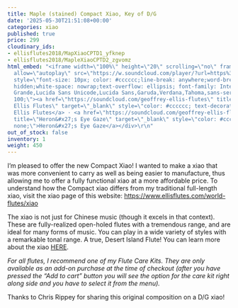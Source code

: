 ```yaml
---
title: Maple (stained) Compact Xiao, Key of D/G
date: '2025-05-30T21:51:08+00:00'
categories: xiao
published: true
price: 299
cloudinary_ids:
- ellisflutes2018/MapXiaoCPTD1_yfknep
- ellisflutes2018/MapleXiaoCPTD2_zgvomz
html_embed: "<iframe width=\"100%\" height=\"20\" scrolling=\"no\" frameborder=\"no\"
  allow=\"autoplay\" src=\"https://w.soundcloud.com/player/?url=https%3A//api.soundcloud.com/tracks/2049826308&color=%23ff5500&inverse=false&auto_play=false&show_user=true\"></iframe><div
  style=\"font-size: 10px; color: #cccccc;line-break: anywhere;word-break: normal;overflow:
  hidden;white-space: nowrap;text-overflow: ellipsis; font-family: Interstate,Lucida
  Grande,Lucida Sans Unicode,Lucida Sans,Garuda,Verdana,Tahoma,sans-serif;font-weight:
  100;\"><a href=\"https://soundcloud.com/geoffrey-ellis-flutes\" title=\"Geoffrey
  Ellis Flutes\" target=\"_blank\" style=\"color: #cccccc; text-decoration: none;\">Geoffrey
  Ellis Flutes</a> · <a href=\"https://soundcloud.com/geoffrey-ellis-flutes/herons-eye-gaze\"
  title=\"Heron&#x27;s Eye Gaze\" target=\"_blank\" style=\"color: #cccccc; text-decoration:
  none;\">Heron&#x27;s Eye Gaze</a></div>\r\n"
out_of_stock: false
inventory: 1
weight: 450
---
```


I’m pleased to offer the new Compact Xiao!  I wanted to make a xiao that was more convenient to carry as well as being easier to manufacture, thus allowing me to offer a fully functional xiao at a more affordable price.  To understand how the Compact xiao differs from my traditional full-length xiao, visit the xiao page of this website: https://www.ellisflutes.com/world-flutes/xiao

The xiao is not just for Chinese music (though it excels in that context).  These are fully-realized open-holed flutes with a tremendous range, and are ideal for many forms of music.  You can play in a wide variety of styles with a remarkable tonal range.  A true, Desert Island Flute!  You can learn more about the xiao [HERE](https://www.ellisflutes.com/world-flutes/xiao).

*For all flutes, I recommend one of my Flute Care Kits. They are only available as an add-on purchase at the time of checkout (after you have pressed the “Add to cart” button you will see the option for the care kit right along side and you have to select it from the menu).*


Thanks to Chris Rippey for sharing this original composition on a D/G xiao!